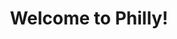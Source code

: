 ---
pid: MP34
title: Welcome to Philly!
location_transcription: FDR Park
zipcode: '19148'
outside_phl: 
neighborhood: Whitman,Pennsport,South Philadelphia
age: '27'
age_range: 20-29
instagram: 
image_file_name: MP_34.jpg
proposal_transcription: I would love to see something that represents the diversity
  in Philly & how it is ever changing. Something that shows that we are truly the
  city of //brotherly love// & that people of all different backgrounds can call Philly
  their home too.
topic: Brotherly Love,Culture,Inclusivity,Philadelphia,Uplifting,Race Ethnicity
topic_summary: 0, 0, 0, 0, 0, 0
type: Other No Form
keywords_other: 
credit: Rachel Pishhno
image_labels: 
twitter: 
facebook: 
permalink: "/monuments/mp34/"
layout: item-page
---